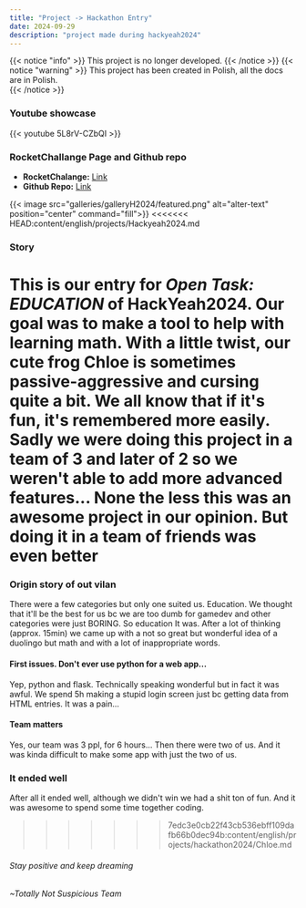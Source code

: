 ```yaml
---
title: "Project -> Hackathon Entry"
date: 2024-09-29
description: "project made during hackyeah2024"
---
```

{{< notice "info" >}}
This project is no longer developed.
{{< /notice >}}
{{< notice "warning" >}}
This project has been created in Polish, all the docs are in Polish.    
{{< /notice >}}

### Youtube showcase
{{< youtube 5L8rV-CZbQI >}}

### RocketChallange Page and Github repo
- **RocketChalange:** [Link](https://challengerocket.com/hackyeah-2024/works/chloe--twoja-matematyczna-zaba-55cd29#go-pagecontent)
- **Github Repo:** [Link](https://github.com/A-N-Ulab/hackathon2024)

{{< image src="galleries/galleryH2024/featured.png" alt="alter-text" position="center" command="fill">}}
<<<<<<< HEAD:content/english/projects/Hackyeah2024.md
### Story
This is our entry for *Open Task: EDUCATION* of HackYeah2024. Our goal was to make a tool to help with learning math. With a little twist, our cute frog Chloe is sometimes passive-aggressive and cursing quite a bit. We all know that if it's fun, it's remembered more easily. Sadly we were doing this project in a team of 3 and later of 2 so we weren't able to add more advanced features... None the less this was an awesome project in our opinion. But doing it in a team of friends was even better
=======
### Origin story of out vilan
There were a few categories but only one suited us. Education. We thought that it'll be the best for us bc we are too dumb for gamedev and other categories were just BORING. So education It was. After a lot of thinking (approx. 15min) we came up with a not so great but wonderful idea of a duolingo but math and with a lot of inappropriate words.

#### First issues. Don't ever use python for a web app...
Yep, python and flask. Technically speaking wonderful but in fact it was awful. We spend 5h making a stupid login screen just bc getting data from HTML entries. It was a pain...

#### Team matters
Yes, our team was 3 ppl, for 6 hours... Then there were two of us. And it was kinda difficult to make some app with just the two of us.

### It ended well
After all it ended well, although we didn't win we had a shit ton of fun. And it was awesome to spend some time together coding.
>>>>>>> 7edc3e0cb22f43cb536ebff109dafb66b0dec94b:content/english/projects/hackathon2024/Chloe.md

###### Stay positive and keep dreaming
###### ~Totally Not Suspicious Team
